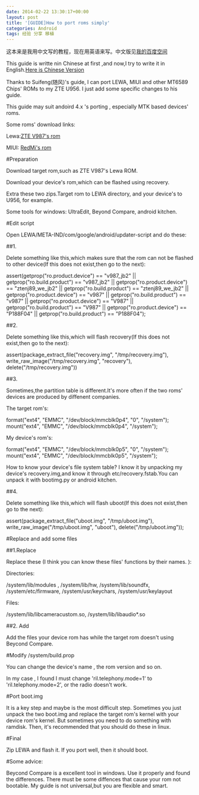 ```yaml
---
date: 2014-02-22 13:30:17+00:00
layout: post
title: '[GUIDE]How to port roms simply' 
categories: Android
tags: 经验 分享 移植     
---
```


这本来是我用中文写的教程，现在用英语来写。中文版见[我的百度空间](http://hi.baidu.com/xulihanghai/item/ae2edd3f4bc0babc623aff63)

This guide is writte nin Chinese at first ,and now,I try to write it in English.[Here is Chinese Version](http://hi.baidu.com/xulihanghai/item/ae2edd3f4bc0babc623aff63)

Thanks to Suifeng(随风)'s guide, I can port LEWA, MIUI and other MT6589 Chips' ROMs to my ZTE U956. I just add some specific changes to his guide. 

This guide may suit andoird 4.x 's porting , especially MTK based devices' roms.

Some roms' download links:

Lewa:[ZTE V987's rom](http://bbs.lewaos.com/down_detail.php?id=1)

MIUI: [RedMi's rom](http://www.miui.com/getrom-82.html)

#Preparation

Download target rom,such as ZTE V987's Lewa ROM.

Download your device's rom,which can be flashed using recovery.

Extra these two zips.Target rom to LEWA directory, and your device's to U956, for example.

Some tools for windows: UltraEdit, Beyond Compare, android kitchen.

#Edit script

Open LEWA/META-IND/com/google/android/updater-script and do these:

##1.

Delete something like this,which makes sure that the rom can not be flashed to other device(If this does not exist,then go to the next):

assert(getprop("ro.product.device") == "v987_jb2" || getprop("ro.build.product") == "v987_jb2" || 
       getprop("ro.product.device") == "ztenj89_we_jb2" || getprop("ro.build.product") == "ztenj89_we_jb2" || 
       getprop("ro.product.device") == "v987" || getprop("ro.build.product") == "v987" || 
       getprop("ro.product.device") == "V987" || getprop("ro.build.product") == "V987" || 
       getprop("ro.product.device") == "P188F04" || getprop("ro.build.product") == "P188F04");
       
##2.

Delete something like this,which will flash recovery(If this does not exist,then go to the next):

assert(package_extract_file("recovery.img", "/tmp/recovery.img"),
write_raw_image("/tmp/recovery.img", "recovery"),
delete("/tmp/recovery.img"))

##3.

Sometimes,the partition table is different.It's more often if the two roms' devices are produced by diffenent companies.

The target rom's:

format("ext4", "EMMC", "/dev/block/mmcblk0p4", "0", "/system");
mount("ext4", "EMMC", "/dev/block/mmcblk0p4", "/system");

My device's rom's:

format("ext4", "EMMC", "/dev/block/mmcblk0p5", "0", "/system");
mount("ext4", "EMMC", "/dev/block/mmcblk0p5", "/system");


How to know your device's file system table? I know it by unpacking my device's recovery.img,and know it through etc/recovery.fstab.You can unpack it with bootimg.py or android kitchen.

##4.

Delete something like this,which will flash uboot(If this does not exist,then go to the next):

assert(package_extract_file("uboot.img", "/tmp/uboot.img"),
       write_raw_image("/tmp/uboot.img", "uboot"),
       delete("/tmp/uboot.img"));
       
#Replace and add some files

##1.Replace

Replace these (I think you can know these files' functions by their names. ):

Directories:

/system/lib/modules , /system/lib/hw, /system/lib/soundfx, /system/etc/firmware, /system/usr/keychars, /system/usr/keylayout

Files:

/system/lib/libcameracustom.so, /system/lib/libaudio*.so

##2. Add

Add the files your device rom has while the target rom doesn't using Beycond Compare.


#Modify /system/build.prop

You can change the device's name , the rom version and so on.

In my case , I found I must change 'ril.telephony.mode=1' to 'ril.telephony.mode=2', or the radio doesn't work.


#Port boot.img

It is a key step and maybe is the most difficult step. Sometimes you just unpack the two boot.img and replace the target rom's kernel with your device rom's kernel. But sometimes you need to do something with ramdisk. Then, it's recommended that you should do these in linux.

#Final

Zip LEWA and flash it. If you port well, then it should boot.


#Some advice:

Beycond Compare is a excellent tool in windows. Use it properly and found the differences. There must be some diffences that cause your rom not bootable. My guide is not universal,but you are flexible and smart.

       



